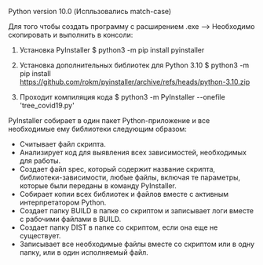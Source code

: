 Python version 10.0
(Испльзовались match-case)


Для того чтобы создать программу с расширением .exe -->
Необходимо скопировать и выполнить в консоли:

1) Установка PyInstaller
$ python3 -m pip install pyinstaller

2) Установка дополнительных библиотек для Python 3.10
$ python3 -m pip install https://github.com/rokm/pyinstaller/archive/refs/heads/python-3.10.zip

3) Проходит компиляция кода
$ python3 -m PyInstaller --onefile 'tree_covid19.py'


PyInstaller собирает в один пакет Python-приложение и все необходимые ему библиотеки следующим образом:
- Считывает файл скрипта.
- Анализирует код для выявления всех зависимостей, необходимых для работы.
- Создает файл spec, который содержит название скрипта, библиотеки-зависимости, любые файлы, включая те параметры, которые были переданы в команду PyInstaller.
- Собирает копии всех библиотек и файлов вместе с активным интерпретатором Python.
- Создает папку BUILD в папке со скриптом и записывает логи вместе с рабочими файлами в BUILD.
- Создает папку DIST в папке со скриптом, если она еще не существует.
- Записывает все необходимые файлы вместе со скриптом или в одну папку, или в один исполняемый файл.